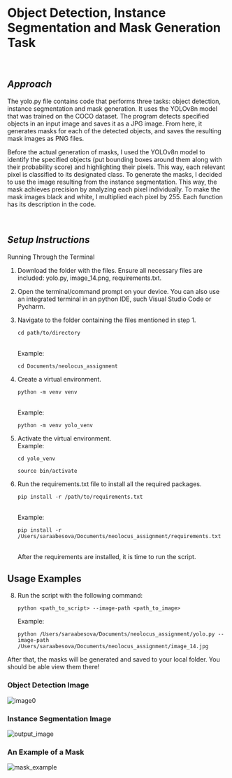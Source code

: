 # Object Detection, Instance Segmentation and Mask Generation Task
<br />

## _Approach_

The yolo.py file contains code that performs three tasks: object detection, instance segmentation and mask generation. It uses the YOLOv8n model that was trained on the COCO dataset. The program detects specified objects in an input image and saves it as a JPG image. From here, it generates masks for each of the detected objects, and saves the resulting mask images as PNG files.

Before the actual generation of masks, I used the YOLOv8n model to identify the specified objects (put bounding boxes around them along with their probability score) and highlighting their pixels. This way, each relevant pixel is classified to its designated class. To generate the masks, I decided to use the image resulting from the instance segmentation. This way, the mask achieves precision by analyzing each pixel individually. To make the mask images black and white, I multiplied each pixel by 255. Each function has its description in the code.


<br />

## _Setup Instructions_

Running Through the Terminal
1. Download the folder with the files. Ensure all necessary files are included: yolo.py, image_14.png, requirements.txt.

2. Open the terminal/command prompt on your device. You can also use an integrated terminal in an python IDE, such Visual Studio Code or Pycharm.

3. Navigate to the folder containing the files mentioned in step 1.
   ```
   cd path/to/directory
   ```
   <br />
   Example:
   
   ```
   cd Documents/neolocus_assignment
   ```

5. Create a virtual environment.
   ```
   python -m venv venv
   ```
   <br />
   Example:
   
   ```
   python -m venv yolo_venv
   ```
6. Activate the virtual environment.
   <br />
   Example:
   ```
   cd yolo_venv
   ```
   ```
   source bin/activate
   ```
   
7. Run the requirements.txt file to install all the required packages. 
   ```
   pip install -r /path/to/requirements.txt
   ```
   <br />
   Example:
   
   ```
   pip install -r /Users/saraabesova/Documents/neolocus_assignment/requirements.txt
   ```
   <br />
   After the requirements are installed, it is time to run the script.
   <br />
   
## Usage Examples
8. Run the script with the following command:
    ```
    python <path_to_script> --image-path <path_to_image>
    ```
    Example:
    ```  
    python /Users/saraabesova/Documents/neolocus_assignment/yolo.py --image-path /Users/saraabesova/Documents/neolocus_assignment/image_14.jpg

    ```
    
After that, the masks will be generated and saved to your local folder. You should be able view them there!

### Object Detection Image
![image0](https://github.com/saraabesova/Sara-YOLO-assignment/assets/119079376/9e5093eb-dd7c-410a-b48d-6e3037f2c491)
<br />

### Instance Segmentation Image
![output_image](https://github.com/saraabesova/Sara-YOLO-assignment/assets/119079376/f62509d4-db31-4d40-8c2f-d218bd0bd534)
<br />

### An Example of a Mask
![mask_example](https://github.com/saraabesova/Sara-YOLO-assignment/assets/119079376/f09a80f6-0b82-4216-9cdb-738b9c1d0df6)




